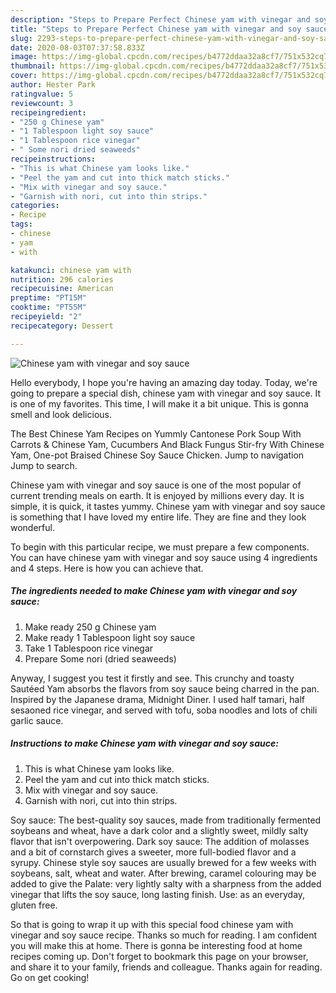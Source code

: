 ```yaml
---
description: "Steps to Prepare Perfect Chinese yam with vinegar and soy sauce"
title: "Steps to Prepare Perfect Chinese yam with vinegar and soy sauce"
slug: 2293-steps-to-prepare-perfect-chinese-yam-with-vinegar-and-soy-sauce
date: 2020-08-03T07:37:58.833Z
image: https://img-global.cpcdn.com/recipes/b4772ddaa32a8cf7/751x532cq70/chinese-yam-with-vinegar-and-soy-sauce-recipe-main-photo.jpg
thumbnail: https://img-global.cpcdn.com/recipes/b4772ddaa32a8cf7/751x532cq70/chinese-yam-with-vinegar-and-soy-sauce-recipe-main-photo.jpg
cover: https://img-global.cpcdn.com/recipes/b4772ddaa32a8cf7/751x532cq70/chinese-yam-with-vinegar-and-soy-sauce-recipe-main-photo.jpg
author: Hester Park
ratingvalue: 5
reviewcount: 3
recipeingredient:
- "250 g Chinese yam"
- "1 Tablespoon light soy sauce"
- "1 Tablespoon rice vinegar"
- " Some nori dried seaweeds"
recipeinstructions:
- "This is what Chinese yam looks like."
- "Peel the yam and cut into thick match sticks."
- "Mix with vinegar and soy sauce."
- "Garnish with nori, cut into thin strips."
categories:
- Recipe
tags:
- chinese
- yam
- with

katakunci: chinese yam with 
nutrition: 296 calories
recipecuisine: American
preptime: "PT15M"
cooktime: "PT55M"
recipeyield: "2"
recipecategory: Dessert

---
```



![Chinese yam with vinegar and soy sauce](https://img-global.cpcdn.com/recipes/b4772ddaa32a8cf7/751x532cq70/chinese-yam-with-vinegar-and-soy-sauce-recipe-main-photo.jpg)

Hello everybody, I hope you're having an amazing day today. Today, we're going to prepare a special dish, chinese yam with vinegar and soy sauce. It is one of my favorites. This time, I will make it a bit unique. This is gonna smell and look delicious.

The Best Chinese Yam Recipes on Yummly Cantonese Pork Soup With Carrots &amp; Chinese Yam, Cucumbers And Black Fungus Stir-fry With Chinese Yam, One-pot Braised Chinese Soy Sauce Chicken. Jump to navigation Jump to search.

Chinese yam with vinegar and soy sauce is one of the most popular of current trending meals on earth. It is enjoyed by millions every day. It is simple, it is quick, it tastes yummy. Chinese yam with vinegar and soy sauce is something that I have loved my entire life. They are fine and they look wonderful.


To begin with this particular recipe, we must prepare a few components. You can have chinese yam with vinegar and soy sauce using 4 ingredients and 4 steps. Here is how you can achieve that.

<!--inarticleads1-->

##### The ingredients needed to make Chinese yam with vinegar and soy sauce:

1. Make ready 250 g Chinese yam
1. Make ready 1 Tablespoon light soy sauce
1. Take 1 Tablespoon rice vinegar
1. Prepare  Some nori (dried seaweeds)


Anyway, I suggest you test it firstly and see. This crunchy and toasty Sautéed Yam absorbs the flavors from soy sauce being charred in the pan. Inspired by the Japanese drama, Midnight Diner. I used half tamari, half sesaoned rice vinegar, and served with tofu, soba noodles and lots of chili garlic sauce. 

<!--inarticleads2-->

##### Instructions to make Chinese yam with vinegar and soy sauce:

1. This is what Chinese yam looks like.
1. Peel the yam and cut into thick match sticks.
1. Mix with vinegar and soy sauce.
1. Garnish with nori, cut into thin strips.


Soy sauce: The best-quality soy sauces, made from traditionally fermented soybeans and wheat, have a dark color and a slightly sweet, mildly salty flavor that isn&#39;t overpowering. Dark soy sauce: The addition of molasses and a bit of cornstarch gives a sweeter, more full-bodied flavor and a syrupy. Chinese style soy sauces are usually brewed for a few weeks with soybeans, salt, wheat and water. After brewing, caramel colouring may be added to give the Palate: very lightly salty with a sharpness from the added vinegar that lifts the soy sauce, long lasting finish. Use: as an everyday, gluten free. 

So that is going to wrap it up with this special food chinese yam with vinegar and soy sauce recipe. Thanks so much for reading. I am confident you will make this at home. There is gonna be interesting food at home recipes coming up. Don't forget to bookmark this page on your browser, and share it to your family, friends and colleague. Thanks again for reading. Go on get cooking!
